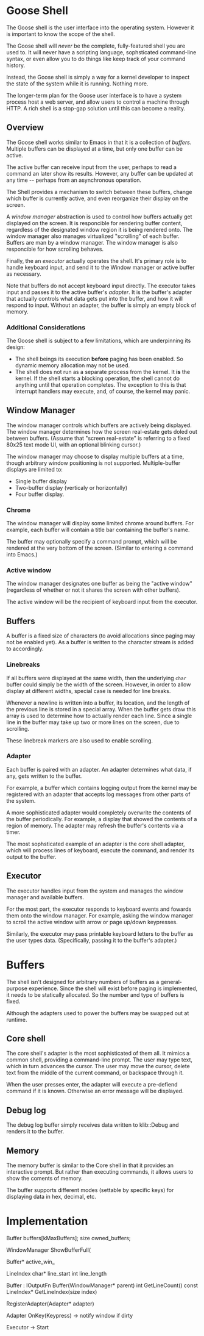 # Goose Shell #

The Goose shell is the user interface into the operating system. However it is
important to know the scope of the shell.

The Goose shell will *never* be the complete, fully-featured shell you are used
to. It will never have a scripting language, sophsticated command-line syntax,
or even allow you to do things like keep track of your command history.

Instead, the Goose shell is simply a way for a kernel developer to inspect the
state of the system while it is running. Nothing more.

The longer-term plan for the Goose user interface is to have a system process
host a web server, and allow users to control a machine through HTTP. A rich
shell is a stop-gap solution until this can become a reality.

## Overview ##

The Goose shell works similar to Emacs in that it is a collection of *buffers*.
Multiple buffers can be displayed at a time, but only one buffer can be active.

The active buffer can receive input from the user, perhaps to read a command an
later show its results. However, any buffer can be updated at any time --
perhaps from an asynchronous operation.

The Shell provides a mechanism to switch between these buffers, change which
buffer is currently active, and even reorganize their display on the screen.

A *window manager* abstraction is used to control how buffers actually get
displayed on the screen. It is responcible for rendering buffer content,
regardless of the designated window region it is being rendered onto. The
window manager also manages virtualized "scrolling" of each buffer.
Buffers are man by a window manager. The window manager is also responcible
for how scrolling behaves.

Finally, the an *executor* actually operates the shell. It's primary role
is to handle keyboard input, and send it to the Window manager or active
buffer as necessary.

Note that buffers do not accept keyboard input directly. The executor takes
input and passes it to the active buffer's *adapter*. It is the buffer's
adapter that actually controls what data gets put into the buffer, and how it
will respond to input. Without an adapter, the buffer is simply an empty block
of memory.

### Additional Considerations ###

The Goose shell is subject to a few limitations, which are underpinning its
design:

- The shell beings its execution **before** paging has been enabled. So dynamic
  memory allocation may not be used.
- The shell does not run as a separate process from the kernel. It **is** the
  kernel. If the shell starts a blocking operation, the shell cannot do
  anything until that operation completes. The exception to this is that
  interrupt handlers may execute, and, of course, the kernel may panic.

## Window Manager ##

The window manager controls which buffers are actively being displayed. The
window manager determines how the screen real-estate gets doled out between
buffers. (Assume that "screen real-estate" is referring to a fixed 80x25
text mode UI, with an optional blinking cursor.)

The window manager may choose to display multiple buffers at a time, though
arbitrary window positioning is not supported. Multiple-buffer displays are
limited to:

- Single buffer display
- Two-buffer display (verticaly or horizontally)
- Four buffer display.

### Chrome ###

The window manager will display some limited chrome around buffers. For
example, each buffer will contain a title bar containing the buffer's name.

The buffer may optionally specify a command prompt, which will be rendered
at the very bottom of the screen. (Similar to entering a command into Emacs.)

### Active window ###

The window manager designates one buffer as being the "active window"
(regardless of whether or not it shares the screen with other buffers).

The active window will be the recipient of keyboard input from the executor.

## Buffers ##

A buffer is a fixed size of characters (to avoid allocations since paging
may not be enabled yet). As a buffer is written to the character stream is
added to accordingly.

### Linebreaks ###

If all buffers were displayed at the same width, then the underlying `char`
buffer could simply be the width of the screen. However, in order to
allow display at different widths, special case is needed for line breaks.

Whenever a newline is written into a buffer, its location, and the length of
the previous line is stored in a special array. When the buffer gets draw
this array is used to determine how to actually render each line. Since
a single line in the buffer may take up two or more lines on the screen, due
to scrolling.

These linebreak markers are also used to enable scrolling.

### Adapter ###

Each buffer is paired with an adapter. An adapter determines what data, if
any, gets written to the buffer.

For example, a buffer which contains logging output from the kernel may be
registered with an adapter that accepts log messages from other parts of the
system.

A more sophisticated adapter would completely overwrite the contents of the
buffer periodically. For example, a display that showed the contents of a
region of memory. The adapter may refresh the buffer's contents via a timer.

The most sophsticated example of an adapter is the core shell adapter, which
will process lines of keyboard, execute the command, and render its output
to the buffer.

## Executor #

The executor handles input from the system and manages the window manager and
available buffers.

For the most part, the executor responds to keyboard events and fowards them
onto the window manager. For example, asking the window manager to scroll
the active window with arrow or page up/down keypresses.

Similarly, the executor may pass printable keyboard letters to the buffer
as the user types data. (Specifically, passing it to the buffer's adapter.)

# Buffers #

The shell isn't designed for arbitrary numbers of buffers as a general-purpose
experience. Since the shell will exist before paging is implemented, it needs
to be statically allocated. So the number and type of buffers is fixed.

Although the adapters used to power the buffers may be swapped out at runtime.

## Core shell ##

The core shell's adapter is the most sophisticated of them all. It mimics a
common shell, providing a command-line prompt. The user may type text, which
in turn advances the cursor. The user may move the cursor, delete text from
the middle of the current command, or backspace through it.

When the user presses enter, the adapter will execute a pre-defiend command
if it is known. Otherwise an error message will be displayed.

## Debug log ##

The debug log buffer simply receives data written to klib::Debug and renders
it to the buffer.

## Memory ##

The memory buffer is similar to the Core shell in that it provides an
interactive prompt. But rather than executing commands, it allows users to
show the coments of memory.

The buffer supports different modes (settable by specific keys) for displaying
data in hex, decimal, etc.

# Implementation #

Buffer buffers[kMaxBuffers];
size owned_buffers;

WindowManager
  ShowBufferFull(

  Buffer* active_win_

LineIndex
  char* line_start
  int   line_length

Buffer : IOutputFn
  Buffer(WindowManager* parent)
  int GetLineCount()
  const LineIndex* GetLineIndex(size index)

  RegisterAdapter(Adapter* adapter)

Adapter
  OnKey(Keypress)
  -> notify window if dirty

Executor
  -> Start
